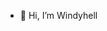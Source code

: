 - 👋 Hi, I’m Windyhell

<!---
Windyhell/MegaBuiBeo is a ✨ special ✨ repository because its `README.md` (this file) appears on your GitHub profile.
You can click the Preview link to take a look at your changes.
--->
